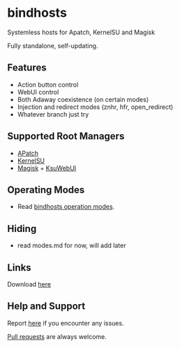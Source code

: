 # bindhosts

Systemless hosts for Apatch, KernelSU and Magisk

Fully standalone, self-updating.

## Features
- Action button control
- WebUI control
- Both Adaway coexistence (on certain modes)
- Injection and redirect modes (znhr, hfr, open_redirect)
- Whatever branch just try

## Supported Root Managers
- [APatch](https://github.com/bmax121/APatch)
- [KernelSU](https://github.com/tiann/KernelSU)
- [Magisk](https://github.com/topjohnwu/Magisk) + [KsuWebUI](https://github.com/5ec1cff/KsuWebUIStandalone)

## Operating Modes
- Read [bindhosts operation modes](https://github.com/backslashxx/bindhosts/blob/dev/unified/Documentation/modes.md).

## Hiding
- read modes.md for now, will add later

## Links
Download [here](https://raw.githubusercontent.com/backslashxx/bindhosts/staging/module.zip)

## Help and Support
Report [here](https://github.com/backslashxx/bindhosts/issues) if you encounter any issues.

[Pull requests](https://github.com/backslashxx/bindhosts/pulls) are always welcome.